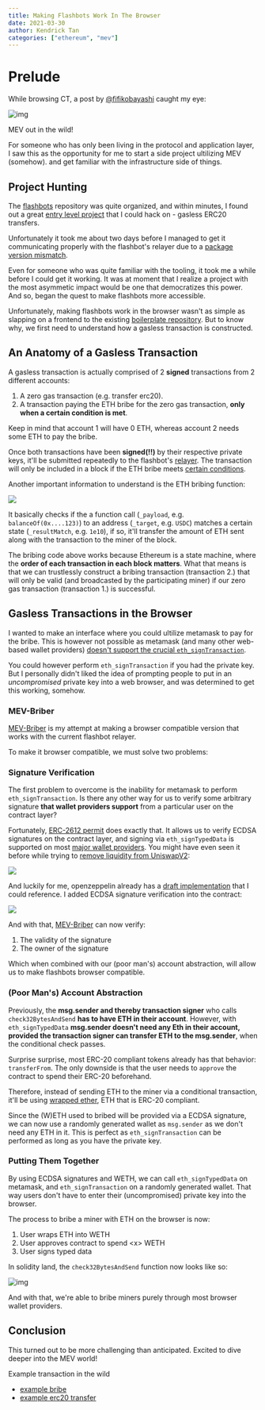 ```yaml
---
title: Making Flashbots Work In The Browser
date: 2021-03-30
author: Kendrick Tan
categories: ["ethereum", "mev"]
---
```


# Prelude

While browsing CT, a post by [@fifikobayashi](https://twitter.com/fifikobayashi) caught my eye:

![img](https://i.imgur.com/G7kGnOC.png)

MEV out in the wild! 

For someone who has only been living in the protocol and application layer, I saw this as the opportunity for me to start a side project ultilizing MEV (somehow). and get familiar with the infrastructure side of things.

## Project Hunting

The [flashbots](https://flashbots.net/) repository was quite organized, and within minutes, I found out a great [entry level project](https://github.com/flashbots/searcher-sponsored-tx) that I could hack on - gasless ERC20 transfers.

Unfortunately it took me about two days before I managed to get it communicating properly with the flashbot's relayer due to a [package version mismatch](https://github.com/flashbots/searcher-sponsored-tx/pull/2).

Even for someone who was quite familiar with the tooling, it took me a while before I could get it working. It was at moment that I realize a project with the most asymmetic impact would be one that democratizes this power. And so, began the quest to make flashbots more accessible.

Unfortunately, making flashbots work in the browser wasn't as simple as slapping on a frontend to the existing [boilerplate repository](https://github.com/flashbots/searcher-sponsored-tx). But to know why, we first need to understand how a gasless transaction is constructed.

## An Anatomy of a Gasless Transaction

A gasless transaction is actually comprised of 2 **signed** transactions from 2 different accounts:

1. A zero gas transaction (e.g. transfer erc20).
2. A transaction paying the ETH bribe for the zero gas transaction, **only when a certain condition is met**.

Keep in mind that account 1 will have 0 ETH, whereas account 2 needs some ETH to pay the bribe.

Once both transactions have been **signed(!!)** by their respective private keys, it'll be submitted repeatedly to the flashbot's [relayer](https://relay.flashbots.net). The transaction will only be included in a block if the ETH bribe meets [certain conditions](https://github.com/flashbots/mev-geth#how-it-works).

Another important information to understand is the ETH bribing function:

![](https://i.imgur.com/8jwueXM.png)

It basically checks if the a function call (`_payload`, e.g. `balanceOf(0x....123)`) to an address (`_target`, e.g. `USDC`) matches a certain state (`_resultMatch`, e.g. `1e10`), if so, it'll transfer the amount of ETH sent along with the transaction to the miner of the block.

The bribing code above works because Ethereum is a state machine, where the **order of each transaction in each block matters**. What that means is that we can trustlessly construct a bribing transaction (transaction 2.) that will only be valid (and broadcasted by the participating miner) if our zero gas transaction (transaction 1.) is successful.

## Gasless Transactions in the Browser

I wanted to make an interface where you could ultilize metamask to pay for the bribe. This is however not possible as metamask (and many other web-based wallet providers) [doesn't support the crucial `eth_signTransaction`](https://github.com/MetaMask/metamask-extension/issues/2506).

You could however perform `eth_signTransaction` if you had the private key. But I personally didn't liked the idea of prompting people to put in an _uncompromised_ private key into a web browser, and was determined to get this working, somehow.

### MEV-Briber

[MEV-Briber](https://github.com/kendricktan/mev-briber/blob/main/contracts/MEVBriber.sol) is my attempt at making a browser compatible version that works with the current flashbot relayer.

To make it browser compatible, we must solve two problems:

### Signature Verification

The first problem to overcome is the inability for metamask to perform `eth_signTransaction`. Is there any other way for us to verify some arbitrary signature **that wallet providers support** from a particular user on the contract layer?

Fortunately, [ERC-2612 permit](https://github.com/ethereum/EIPs/issues/2613) does exactly that. It allows us to verify ECDSA signatures on the contract layer, and signing via `eth_signTypedData` is supported on most [major wallet providers](https://docs.metamask.io/guide/signing-data.html). You might have even seen it before while trying to [remove liquidity from UniswapV2](https://github.com/Uniswap/uniswap-interface/blob/8fd894f2d1b03921c5519c050aed164343c47fb1/src/pages/RemoveLiquidity/index.tsx#L155):

![](https://i.imgur.com/g9E253C.png)


And luckily for me, openzeppelin already has a [draft implementation](https://github.com/OpenZeppelin/openzeppelin-contracts/blob/fa64a1ced0b70ab89073d5d0b6e01b0778f7e7d6/contracts/drafts/ERC20Permit.sol) that I could reference. I added ECDSA signature verification into the contract:

![](https://i.imgur.com/z6LNmw8.png)

And with that, [MEV-Briber](https://github.com/kendricktan/mev-briber/blob/main/contracts/MEVBriber.sol) can now verify:

1. The validity of the signature
2. The owner of the signature

Which when combined with our (poor man's) account abstraction, will allow us to make flashbots browser compatible.

### (Poor Man's) Account Abstraction

Previously, the **msg.sender and thereby transaction signer** who calls `check32BytesAndSend` **has to have ETH in their account**. However, with `eth_signTypedData` **msg.sender doesn't need any Eth in their account, provided the transaction signer can transfer ETH to the msg.sender**, when the conditional check passes.

Surprise surprise, most ERC-20 compliant tokens already has that behavior: `transferFrom`. The only downside is that the user needs to `approve` the contract to spend their ERC-20 beforehand.

Therefore, instead of sending ETH to the miner via a conditional transaction, it'll be using [wrapped ether](https://weth.io/), ETH that is ERC-20 compliant.

Since the (W)ETH used to bribed will be provided via a ECDSA signature, we can now use a randomly generated wallet as `msg.sender` as we don't need any ETH in it. This is perfect as `eth_signTransaction` can be performed as long as you have the private key.

### Putting Them Together

By using ECDSA signatures and WETH, we can call `eth_signTypedData` on metamask, and `eth_signTransaction` on a randomly generated wallet. That way users don't have to enter their (uncompromised) private key into the browser.

The process to bribe a miner with ETH on the browser is now:

1. User wraps ETH into WETH
2. User approves contract to spend &lt;x&gt; WETH
3. User signs typed data

In solidity land, the `check32BytesAndSend` function now looks like so:

![img](https://i.imgur.com/DXCJ1EX.png)

And with that, we're able to bribe miners purely through most browser wallet providers.

## Conclusion

This turned out to be more challenging than anticipated. Excited to dive deeper into the MEV world!

Example transaction in the wild

- [example bribe](https://etherscan.io/tx/0x60748f8c7ca6b041b9a6a2c490efa87b11e6fc93dd393e5507a4a04460bda611)
- [example erc20 transfer](https://etherscan.io/tx/0xfda3629fba70612b2fe725a5f642e212830162260bc3736a0dced5cc1c28a704)